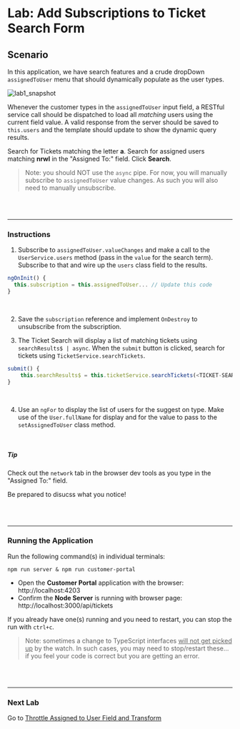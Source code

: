 # Lab: Add Subscriptions to Ticket Search Form

## Scenario

In this application, we have search features and a crude dropDown `assignedToUser` menu that should dynamically populate as the user types.

![lab1_snapshot](https://user-images.githubusercontent.com/210413/35134346-67e08b64-fc9b-11e7-9756-aec2e5e38a7f.jpg)


Whenever the customer types in the `assignedToUser` input field, a RESTful service call should be dispatched to load all *matching* users using the current field value. A valid response from the server should be saved to `this.users` and the template should update to show the dynamic query results.

Search for Tickets matching the letter **a**. Search for assigned users matching **nrwl** in the "Assigned To:" field. Click **Search**.

> Note: you should NOT use the `async` pipe. For now, you will manually subscribe to `assignedToUser` value changes. As such you will also need to manually unsubscribe.

<br/><br/>

----

### Instructions

1. Subscribe to `assignedToUser.valueChanges` and make a call to the `UserService.users` method (pass in the `value` for the search term). Subscribe to that and wire up the `users` class field to the results.

  ```js
  ngOnInit() {
    this.subscription = this.assignedToUser... // Update this code
  }
  ```

<br/>

2. Save the `subscription` reference and implement `OnDestroy` to unsubscribe from the subscription.

3. The Ticket Search will display a list of matching tickets using `searchResults$ | async`. When the `submit` button is clicked, search for tickets using `TicketService.searchTickets`.

  ```js
  submit() {
      this.searchResults$ = this.ticketService.searchTickets(<TICKET-SEARCH-TERM>, <ASSIGNED-USER>);
  }
  ```
  
<br/>  

4. Use an `ngFor` to display the list of users for the suggest on type. Make use of the `User.fullName` for display and for the value to pass to the `setAssignedToUser` class method.

<br/>

##### Tip  

Check out the `network` tab in the browser dev tools as you type in the "Assigned To:" field. 

Be prepared to disucss what you notice!

<br/><br/>



----

### Running the Application

Run the following command(s) in individual terminals:

```console
npm run server & npm run customer-portal
```


*  Open the **Customer Portal** application with the browser: http://localhost:4203 
*  Confirm the **Node Server** is running with browser page:  http://localhost:3000/api/tickets

If you already have one(s) running and you need to restart, you can stop the run with `ctrl+c`.

>  Note: sometimes a change to TypeScript interfaces <u>will not get picked up</u> by the watch. In such cases, you may need to stop/restart these... if you feel your code is correct but you are getting an error.


<br/><br/>

----

### Next Lab

Go to [Throttle Assigned to User Field and Transform](lab-2.md)
